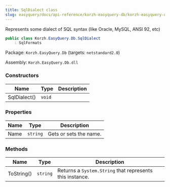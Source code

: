 ```yaml
---
title: SqlDialect class
slug: easyquery/docs/api-reference/korzh-easyquery-db/korzh-easyquery-db-namespace/sqldialect-class
---
```



Represents some dialect of SQL syntax (like Oracle, MySQL, ANSI 92, etc)
```csharp
public class Korzh.EasyQuery.Db.SqlDialect
    : SqlFormats

```
Package: `Korzh.EasyQuery.Db` (targets: `netstandard2.0`)

Assembly: `Korzh.EasyQuery.Db.dll`

### Constructors

| Name | Type | Description | 
| --- | --- | --- | 
| SqlDialect() | `void` |  | 


### Properties

| Name | Type | Description | 
| --- | --- | --- | 
| Name | `string` | Gets or sets the name. | 


### Methods

| Name | Type | Description | 
| --- | --- | --- | 
| ToString() | `string` | Returns a `System.String` that represents this instance. |